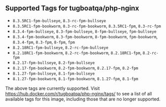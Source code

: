 ## Supported Tags for tugboatqa/php-nginx

* `8.3.5RC1-fpm-bullseye`, `8.3-rc-fpm-bullseye`
* `8.3.5RC1-fpm-bookworm`, `8.3-rc-fpm-bookworm`, `8.3.5RC1-fpm`, `8.3-rc-fpm`
* `8.3.4-fpm-bullseye`, `8.3-fpm-bullseye`, `8-fpm-bullseye`, `fpm-bullseye`
* `8.3.4-fpm-bookworm`, `8.3-fpm-bookworm`, `8-fpm-bookworm`, `fpm-bookworm`, `8.3.4-fpm`, `8.3-fpm`, `8-fpm`, `fpm`
* `8.2.18RC1-fpm-bullseye`, `8.2-rc-fpm-bullseye`
* `8.2.18RC1-fpm-bookworm`, `8.2-rc-fpm-bookworm`, `8.2.18RC1-fpm`, `8.2-rc-fpm`
* `8.2.17-fpm-bullseye`, `8.2-fpm-bullseye`
* `8.2.17-fpm-bookworm`, `8.2-fpm-bookworm`, `8.2.17-fpm`, `8.2-fpm`
* `8.1.27-fpm-bullseye`, `8.1-fpm-bullseye`
* `8.1.27-fpm-bookworm`, `8.1-fpm-bookworm`, `8.1.27-fpm`, `8.1-fpm`

The above tags are currently supported. Visit https://hub.docker.com/r/tugboatqa/php-nginx/tags/ to see a list of all available tags for this image, including those that are no longer supported.
